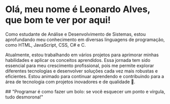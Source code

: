 # Olá, meu nome é Leonardo Alves, que bom te ver por aqui!

<p>Como estudante de Análise e Desenvolvimento de Sistemas, estou aprofundando meu conhecimento em diversas linguagens de programação, como HTML, JavaScript, CSS, C# e C.</p>
<p>Atualmente, estou trabalhando em vários projetos para aprimorar minhas habilidades e aplicar os conceitos aprendidos. Essa jornada tem sido essencial para meu crescimento profissional, pois me permite explorar diferentes tecnologias e desenvolver soluções cada vez mais robustas e eficientes. Estou animado para continuar aprendendo e contribuindo para a área de tecnologia com projetos inovadores e de qualidade 🚀.</p>
## "Programar é como fazer um bolo: se você esquecer um ponto e vírgula, tudo desmorona!"
